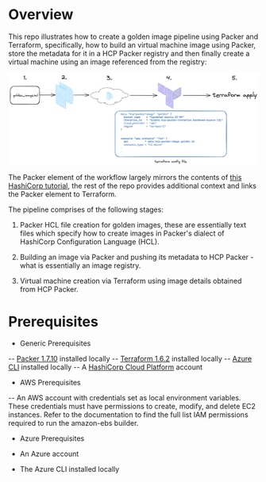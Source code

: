 # Overview

This repo illustrates how to create a golden image pipeline using Packer and Terraform, specifically, how to build an virtual machine image using Packer, store the metadata for it in a HCP Packer registry and then finally
create a virtual machine using an image referenced from the registry:

<img style="float: left; margin: 0px 15px 15px 0px;" src="https://github.com/chrisadkin/packer-golden-img-pipeline/blob/main/png_images/golden_image_workflow.png?raw=true">

The Packer element of the workflow largely mirrors the contents of [this HashiCorp tutorial](https://developer.hashicorp.com/packer/tutorials/hcp-get-started/hcp-push-image-metadata), the rest of the repo provides additional context and links the Packer element to Terraform.

The pipeline comprises of the following stages:

1. Packer HCL file creation for golden images, these are essentially text files which specify how to create images in Packer's dialect of HashiCorp Configuration Language (HCL).

2. Building an image via Packer and pushing its metadata to HCP Packer - what is essentially an image registry.

3. Virtual machine creation via Terraform using image details obtained from HCP Packer.

# Prerequisites

- Generic Prerequisites

-- [Packer 1.7.10](https://developer.hashicorp.com/packer/downloads) installed locally
-- [Terraform 1.6.2](https://developer.hashicorp.com/terraform/tutorials/aws-get-started/install-cli) installed locally
-- [Azure CLI](https://learn.microsoft.com/en-us/cli/azure/install-azure-cli#install) installed locally
-- A [HashiCorp Cloud Platform](https://www.hashicorp.com/cloud) account

- AWS Prerequisites

-- An AWS account with credentials set as local environment variables. These credentials must have permissions to create, modify, and delete EC2 instances. Refer to the documentation to find the full list IAM permissions required to run the amazon-ebs builder.

- Azure Prerequisites

- An Azure account
- The Azure CLI installed locally

 

